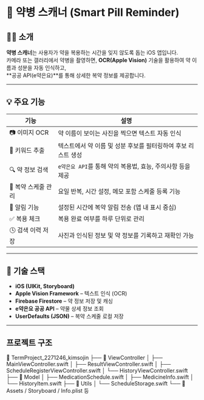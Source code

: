 # 📱 약병 스캐너 (Smart Pill Reminder)

## 👩‍⚕️ 소개
**약병 스캐너**는 사용자가 약을 복용하는 시간을 잊지 않도록 돕는 iOS 앱입니다.  
카메라 또는 갤러리에서 약병을 촬영하면, **OCR(Apple Vision)** 기술을 활용하여 약 이름과 성분을 자동 인식하고,  
**공공 API(e약은요)**를 통해 상세한 복약 정보를 제공합니다.

---

## 💡 주요 기능

| 기능 | 설명 |
|------|------|
| 📷 이미지 OCR | 약 이름이 보이는 사진을 찍으면 텍스트 자동 인식 |
| 🧠 키워드 추출 | 텍스트에서 약 이름 및 성분 후보를 필터링하여 후보 리스트 생성 |
| 🔍 약 정보 검색 | `e약은요 API`를 통해 약의 복용법, 효능, 주의사항 등을 제공 |
| 📅 복약 스케줄 관리 | 요일 반복, 시간 설정, 메모 포함 스케줄 등록 기능 |
| 🔔 알림 기능 | 설정된 시간에 복약 알림 전송 (앱 내 표시 중심) |
| ✅ 복용 체크 | 복용 완료 여부를 하루 단위로 관리 |
| 🕓 검색 이력 저장 | 사진과 인식된 정보 및 약 정보를 기록하고 재확인 가능 |

---

## 🔧 기술 스택

- **iOS (UIKit, Storyboard)**
- **Apple Vision Framework** – 텍스트 인식 (OCR)
- **Firebase Firestore** – 약 정보 저장 및 캐싱
- **e약은요 공공 API** – 약물 상세 정보 조회
- **UserDefaults (JSON)** – 복약 스케줄 로컬 저장

---

## 프로젝트 구조
📁 TermProject_2271246_kimsojin
├── 📁 ViewController
│   ├── MainViewController.swift
│   ├── ResultViewController.swift
│   ├── ScheduleRegisterViewController.swift
│   └── HistoryViewController.swift
├── 📁 Model
│   ├── MedicationSchedule.swift
│   ├── MedicineInfo.swift
│   └── HistoryItem.swift
├── 📁 Utils
│   └── ScheduleStorage.swift
└── 📁 Assets / Storyboard / Info.plist 등
